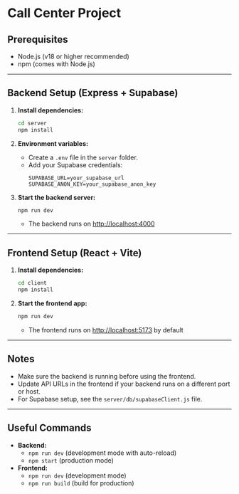 # Call Center Project

## Prerequisites

- Node.js (v18 or higher recommended)
- npm (comes with Node.js)

---

## Backend Setup (Express + Supabase)

1. **Install dependencies:**

   ```bash
   cd server
   npm install
   ```

2. **Environment variables:**

   - Create a `.env` file in the `server` folder.
   - Add your Supabase credentials:
     ```env
     SUPABASE_URL=your_supabase_url
     SUPABASE_ANON_KEY=your_supabase_anon_key
     ```

3. **Start the backend server:**
   ```bash
   npm run dev
   ```
   - The backend runs on [http://localhost:4000](http://localhost:4000)

---

## Frontend Setup (React + Vite)

1. **Install dependencies:**

   ```bash
   cd client
   npm install
   ```

2. **Start the frontend app:**
   ```bash
   npm run dev
   ```
   - The frontend runs on [http://localhost:5173](http://localhost:5173) by default

---

## Notes

- Make sure the backend is running before using the frontend.
- Update API URLs in the frontend if your backend runs on a different port or host.
- For Supabase setup, see the `server/db/supabaseClient.js` file.

---

## Useful Commands

- **Backend:**
  - `npm run dev` (development mode with auto-reload)
  - `npm start` (production mode)
- **Frontend:**
  - `npm run dev` (development mode)
  - `npm run build` (build for production)
